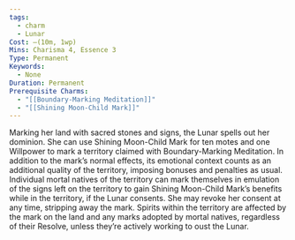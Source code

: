 ```yaml
---
tags:
  - charm
  - Lunar
Cost: —(10m, 1wp)
Mins: Charisma 4, Essence 3
Type: Permanent
Keywords:
  - None
Duration: Permanent
Prerequisite Charms:
  - "[[Boundary-Marking Meditation]]"
  - "[[Shining Moon-Child Mark]]"
---
```

Marking her land with sacred stones and signs, the Lunar spells out her dominion. She can use Shining Moon-Child Mark for ten motes and one Willpower to mark a territory claimed with Boundary-Marking Meditation. In addition to the mark’s normal effects, its emotional context counts as an additional quality of the territory, imposing bonuses and penalties as usual. Individual mortal natives of the territory can mark themselves in emulation of the signs left on the territory to gain Shining Moon-Child Mark’s benefits while in the territory, if the Lunar consents. She may revoke her consent at any time, stripping away the mark. Spirits within the territory are affected by the mark on the land and any marks adopted by mortal natives, regardless of their Resolve, unless they’re actively working to oust the Lunar.